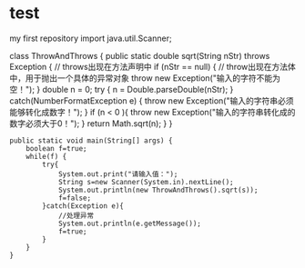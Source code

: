 # test
my first repository
import java.util.Scanner;

class ThrowAndThrows {
    public static double sqrt(String  nStr) throws Exception {  // throws出现在方法声明中
        if (nStr == null) {
            // throw出现在方法体中，用于抛出一个具体的异常对象
            throw new Exception("输入的字符不能为空！");
        }
        double n = 0;
        try {
            n = Double.parseDouble(nStr);
        }
        catch(NumberFormatException e) {
            throw new Exception("输入的字符串必须能够转化成数字！");
        }
        if (n < 0 ){
            throw new Exception("输入的字符串转化成的数字必须大于0！");
        }
        return Math.sqrt(n);
    }
}

    public static void main(String[] args) {
        boolean f=true;
        while(f) {
            try{
                System.out.print("请输入值：");
                String s=new Scanner(System.in).nextLine();
                System.out.println(new ThrowAndThrows().sqrt(s));
                f=false;
            }catch(Exception e){
                //处理异常
                System.out.println(e.getMessage());
                f=true;
            }
        }
    }
